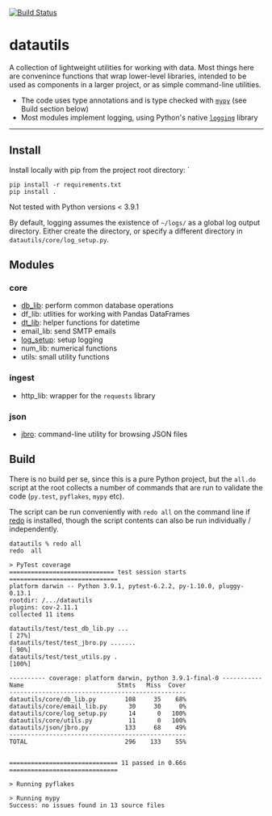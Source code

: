 
[![Build Status](https://travis-ci.com/tkuriyama/datautils.svg?branch=master)](https://travis-ci.com/tkuriyama/datautils)

# datautils

A collection of lightweight utilities for working with data. Most things here are convenince functions that wrap lower-level libraries, intended to be used as components in a larger project, or as simple command-line utilities.

- The code uses type annotations and is type checked with [`mypy`](https://mypy.readthedocs.io/en/latest/index.html) (see Build section below)
- Most modules implement logging, using Python's native [`logging`](https://docs.python.org/3/howto/logging.html) library

<hr>

## Install

Install locally with pip from the project root directory: `

```shell
pip install -r requirements.txt
pip install .
```

Not tested with Python versions < 3.9.1

By default, logging assumes the existence of `~/logs/` as a global log output directory. Either create the directory, or specify a different directory in `datautils/core/log_setup.py`.


## Modules

### core

- [db_lib](https://github.com/tkuriyama/datautils/blob/master/datautils/docs/db_lib.md): perform common database operations
- df_lib: utlities for working with Pandas DataFrames
- [dt_lib](https://github.com/tkuriyama/datautils/blob/master/datautils/docs/dt_lib.md): helper functions for datetime
- email_lib: send SMTP emails
- [log_setup](https://github.com/tkuriyama/datautils/blob/master/datautils/docs/log_setup.md): setup logging
- num_lib: numerical functions
- utils: small utility functions

### ingest
- http_lib: wrapper for the `requests` library

### json

- [jbro](https://github.com/tkuriyama/datautils/tree/master/datautils/docs/jbro.md): command-line utility for browsing JSON files


## Build

There is no build per se, since this is a pure Python project, but the `all.do` script at the root collects a number of commands that are run to validate the code (`py.test`, `pyflakes`, `mypy` etc).

The script can be run conveniently with `redo all` on the command line if [redo](https://redo.readthedocs.io/en/latest/) is installed, though the script contents can also be run individually / independently.

```
datautils % redo all
redo  all

> PyTest coverage
============================= test session starts ==============================
platform darwin -- Python 3.9.1, pytest-6.2.2, py-1.10.0, pluggy-0.13.1
rootdir: /.../datautils
plugins: cov-2.11.1
collected 11 items

datautils/test/test_db_lib.py ...                                        [ 27%]
datautils/test/test_jbro.py .......                                      [ 90%]
datautils/test/test_utils.py .                                           [100%]                                                               

---------- coverage: platform darwin, python 3.9.1-final-0 -----------
Name                          Stmts   Miss  Cover
-------------------------------------------------
datautils/core/db_lib.py        108     35    68%
datautils/core/email_lib.py      30     30     0%
datautils/core/log_setup.py      14      0   100%
datautils/core/utils.py          11      0   100%
datautils/json/jbro.py          133     68    49%
-------------------------------------------------
TOTAL                           296    133    55%


============================== 11 passed in 0.66s ==============================
                                                                                                                                              
> Running pyflakes
                                                                                                                                              
> Running mypy
Success: no issues found in 13 source files 
```
